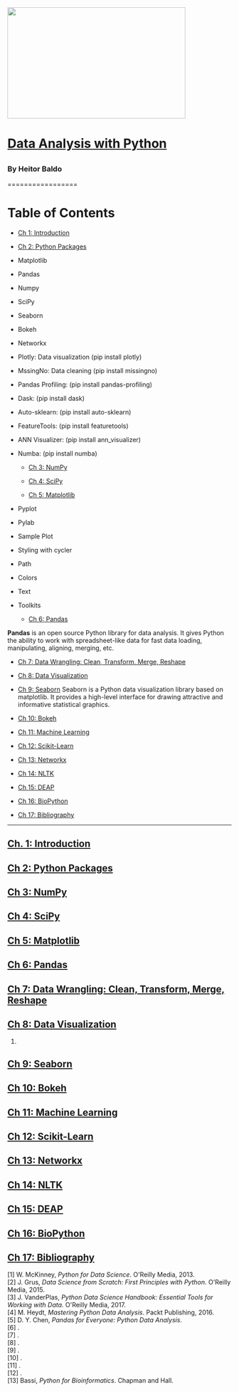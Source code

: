 <img src="" data-canonical-src="" width="400" height="250" />

# [Data Analysis with Python]()

## []()

### By Heitor Baldo

=================


Table of Contents
=================

  * [Ch 1: Introduction](#ch-1-)
  
  * [Ch 2: Python Packages](#ch-2-)
  
- Matplotlib
- Pandas
- Numpy
- SciPy
- Seaborn
- Bokeh
- Networkx
- Plotly: Data visualization (pip install plotly)
- MssingNo: Data cleaning (pip install missingno)
- Pandas Profiling: (pip install pandas-profiling)
- Dask: (pip install dask)
- Auto-sklearn: (pip install auto-sklearn)
- FeatureTools: (pip install featuretools)
- ANN Visualizer: (pip install ann_visualizer)
- Numba: (pip install numba)
  
  * [Ch 3: NumPy](#ch-2-)
  
  * [Ch 4: SciPy](#ch-2-)
  
  * [Ch 5: Matplotlib](#ch-2-)
  
- Pyplot
- Pylab
- Sample Plot
- Styling with cycler
- Path
- Colors
- Text
- Toolkits
  
  * [Ch 6: Pandas](#ch-2-)
  
 <b>Pandas</b> is an open source Python library for data analysis. It gives Python the
ability to work with spreadsheet-like data for fast data loading, manipulating,
aligning, merging, etc.


  
  * [Ch 7: Data Wrangling: Clean, Transform, Merge, Reshape](#ch-2-)
  
  * [Ch 8: Data Visualization](#ch-2-)
  
  * [Ch 9: Seaborn](#ch-2-)
  Seaborn is a Python data visualization library based on matplotlib. It provides a high-level interface for drawing attractive and informative statistical graphics.


  * [Ch 10: Bokeh](#ch-2-)
  
  * [Ch 11: Machine Learning](#ch-2-)
  
  * [Ch 12: Scikit-Learn](#ch-2-)
  
  * [Ch 13: Networkx](#ch-2-)
  
  * [Ch 14: NLTK](#ch-2-)
  
  * [Ch 15: DEAP](#ch-2-)
  
  * [Ch 16: BioPython](#ch-2-)
  
  * [Ch 17: Bibliography](#ch-2-)

---

## [Ch. 1: Introduction]()


## [Ch 2: Python Packages]()


## [Ch 3: NumPy ]()

## [Ch 4: SciPy ]()

## [Ch 5: Matplotlib ]()

## [Ch 6: Pandas ]()

## [Ch 7: Data Wrangling: Clean, Transform, Merge, Reshape](#ch-2-)
##  [Ch 8: Data Visualization](#ch-2-)

1. 

##  [Ch 9: Seaborn](#ch-2-)


##  [Ch 10: Bokeh](#ch-2-)

##  [Ch 11: Machine Learning](#ch-2-)

##  [Ch 12: Scikit-Learn](#ch-2-)

##  [Ch 13: Networkx](#ch-2-)

##  [Ch 14: NLTK](#ch-2-)

##  [Ch 15: DEAP](#ch-2-)

##  [Ch 16: BioPython](#ch-2-)

##  [Ch 17: Bibliography](#ch-2-)

[1] W. McKinney, <i>Python for Data Science</i>. O'Reilly Media, 2013.<br>
[2] J. Grus, <i>Data Science from Scratch: First Principles with Python</i>. O'Reilly Media, 2015.<br>
[3] J. VanderPlas, <i>Python Data Science Handbook: Essential Tools for Working with Data</i>. O'Reilly Media, 2017.<br>
[4] M. Heydt, <i>Mastering Python Data Analysis</i>. Packt Publishing, 2016.<br>
[5] D. Y. Chen, <i>Pandas for Everyone: Python Data Analysis</i>. <br>
[6] <i></i>.<br>
[7] <i></i>.<br>
[8] <i></i>.<br>
[9] <i></i>.<br>
[10] <i></i>.<br>
[11] <i></i>.<br>
[12] <i></i>.<br>
[13] Bassi, <i>Python for Bioinformatics</i>. Chapman and Hall.<br>

